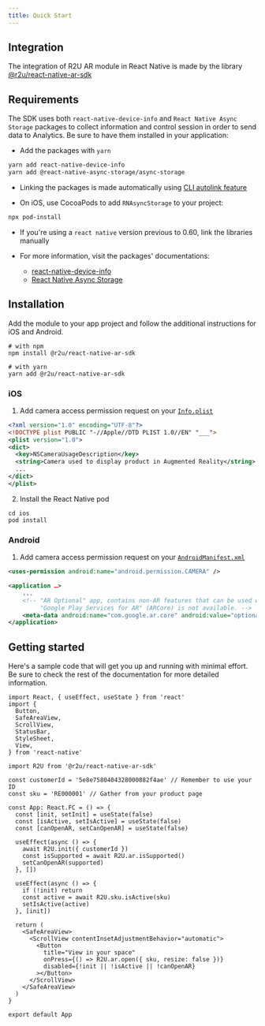 ```yaml
---
title: Quick Start
---
```


## Integration

The integration of R2U AR module in React Native is made by the library [@r2u/react-native-ar-sdk](https://www.npmjs.com/package/@r2u/react-native-ar-sdk)

## Requirements

The SDK uses both `react-native-device-info` and `React Native Async Storage` packages to collect information and control session in order to send data to Analytics. Be sure to have them installed in your application:

- Add the packages with `yarn`
```bash
yarn add react-native-device-info
yarn add @react-native-async-storage/async-storage
```

- Linking the packages is made automatically using [CLI autolink feature](https://github.com/react-native-community/cli/blob/master/docs/autolinking.md)

- On iOS, use CocoaPods to add `RNAsyncStorage` to your project:
```bash
npx pod-install
```

- If you're using a `react native` version previous to 0.60, link the libraries manually

- For more information, visit the packages' documentations:
  - [react-native-device-info](https://github.com/react-native-device-info/react-native-device-info)
  - [React Native Async Storage](https://github.com/react-native-async-storage/async-storage)

## Installation

Add the module to your app project and follow the additional instructions for iOS and Android.

```
# with npm
npm install @r2u/react-native-ar-sdk

# with yarn
yarn add @r2u/react-native-ar-sdk
```

### iOS

1. Add camera access permission request on your [`Info.plist`](https://developer.apple.com/documentation/arkit/verifying_device_support_and_user_permission#2970474)

```xml
<?xml version="1.0" encoding="UTF-8"?>
<!DOCTYPE plist PUBLIC "-//Apple//DTD PLIST 1.0//EN" "___">
<plist version="1.0">
<dict>
  <key>NSCameraUsageDescription</key>
  <string>Camera used to display product in Augmented Reality</string>
  ...
</dict>
</plist>
```

2. Install the React Native pod

```
cd ios
pod install
```

### Android

1. Add camera access permission request on your [`AndroidManifest.xml`](https://developers.google.com/ar/develop/java/enable-arcore#ar_optional_apps)

```xml
<uses-permission android:name="android.permission.CAMERA" />

<application …>
    ...
    <!-- "AR Optional" app, contains non-AR features that can be used when
         "Google Play Services for AR" (ARCore) is not available. -->
    <meta-data android:name="com.google.ar.core" android:value="optional" />
</application>
```

## Getting started

Here's a sample code that will get you up and running with minimal effort. Be sure to check the rest of the documentation for more detailed information.

```tsx
import React, { useEffect, useState } from 'react'
import {
  Button,
  SafeAreaView,
  ScrollView,
  StatusBar,
  StyleSheet,
  View,
} from 'react-native'

import R2U from '@r2u/react-native-ar-sdk'

const customerId = '5e8e7580404328000882f4ae' // Remember to use your ID
const sku = 'RE000001' // Gather from your product page

const App: React.FC = () => {
  const [init, setInit] = useState(false)
  const [isActive, setIsActive] = useState(false)
  const [canOpenAR, setCanOpenAR] = useState(false)

  useEffect(async () => {
    await R2U.init({ customerId })
    const isSupported = await R2U.ar.isSupported()
    setCanOpenAR(supported)
  }, [])

  useEffect(async () => {
    if (!init) return
    const active = await R2U.sku.isActive(sku)
    setIsActive(active)
  }, [init])

  return (
    <SafeAreaView>
      <ScrollView contentInsetAdjustmentBehavior="automatic">
        <Button
          title="View in your space"
          onPress={() => R2U.ar.open({ sku, resize: false })}
          disabled={!init || !isActive || !canOpenAR}
        ></Button>
      </ScrollView>
    </SafeAreaView>
  )
}

export default App
```
